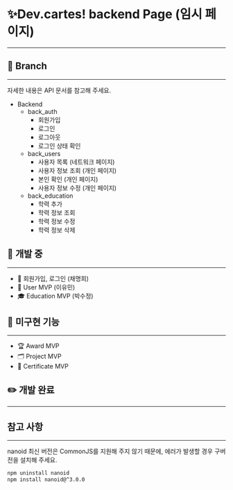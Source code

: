 # ✨Dev.cartes! backend Page (임시 페이지)

---

## 🌱 Branch

---

자세한 내용은 API 문서를 참고해 주세요.

- Backend
  - back_auth
    - 회원가입
    - 로그인
    - 로그아웃
    - 로그인 상태 확인
  - back_users
    - 사용자 목록 (네트워크 페이지)
    - 사용자 정보 조회 (개인 페이지)
    - 본인 확인 (개인 페이지)
    - 사용자 정보 수정 (개인 페이지)
  - back_education
    - 학력 추가
    - 학력 정보 조회
    - 학력 정보 수정
    - 학력 정보 삭제

## 🔧 개발 중

---

- 🔑 회원가입, 로그인 (채명희)
- 🧸 User MVP (이유민)
- 🎓 Education MVP (박수정)

## 🎯️ 미구현 기능

---

- 🏆 Award MVP
- 🗂️ Project MVP
- ️🪪 Certificate MVP

## ✏️ 개발 완료

---

## 참고 사항

---

nanoid 최신 버전은 CommonJS를 지원해 주지 않기 때문에, 에러가 발생할 경우 구버전을 설치해 주세요.

```sh
npm uninstall nanoid
npm install nanoid@^3.0.0
```
